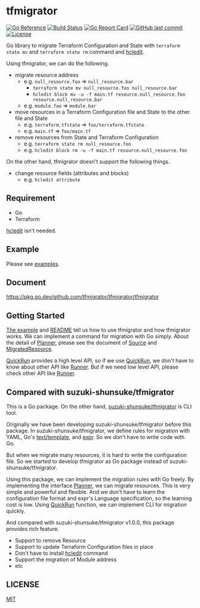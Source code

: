 # tfmigrator

[![Go Reference](https://pkg.go.dev/badge/github.com/tfmigrator/tfmigrator.svg)](https://pkg.go.dev/github.com/tfmigrator/tfmigrator)
[![Build Status](https://github.com/tfmigrator/tfmigrator/workflows/test/badge.svg)](https://github.com/tfmigrator/tfmigrator/actions)
[![Go Report Card](https://goreportcard.com/badge/github.com/tfmigrator/tfmigrator)](https://goreportcard.com/report/github.com/tfmigrator/tfmigrator)
[![GitHub last commit](https://img.shields.io/github/last-commit/tfmigrator/tfmigrator.svg)](https://github.com/tfmigrator/tfmigrator)
[![License](http://img.shields.io/badge/license-mit-blue.svg?style=flat-square)](https://raw.githubusercontent.com/tfmigrator/tfmigrator/main/LICENSE)

Go library to migrate Terraform Configuration and State with `terraform state mv` and `terraform state rm` command and [hcledit](https://github.com/minamijoyo/hcledit).

Using tfmigrator, we can do the following.

* migrate resource address
  * e.g. `null_resource.foo` => `null_resource.bar`
    * `terraform state mv null_resource.foo null_resource.bar`
    * `hcledit block mv -u -f main.tf resource.null_resource.foo resource.null_resource.bar`
  * e.g. `module.foo` => `module.bar`
* move resources in a Terraform Configuration file and State to the other file and State
  * e.g. `terraform.tfstate` => `foo/terraform.tfstate`
  * e.g. `main.tf` => `foo/main.tf`
* remove resources from State and Terraform Configuration
  * e.g. `terraform state rm null_resource.foo`
  * e.g. `hcledit block rm -u -f main.tf resource.null_resource.foo`

On the other hand, tfmigrator doesn't support the following things.

* change resource fields (attributes and blocks)
  * e.g. `hcledit attribute`

## Requirement

* Go
* Terraform

[hcledit](https://github.com/minamijoyo/hcledit) isn't needed.

## Example

Please see [examples](examples).

## Document

https://pkg.go.dev/github.com/tfmigrator/tfmigrator/tfmigrator

## Getting Started

[The example](https://github.com/tfmigrator/tfmigrator/blob/main/examples/example1/main.go) and [README](https://github.com/tfmigrator/tfmigrator/tree/main/examples/example1) tell us how to use tfmigrator and how tfmigrator works.
We can implement a command for migration with Go simply.
About the detail of [Planner](https://pkg.go.dev/github.com/tfmigrator/tfmigrator/tfmigrator#Planner), please see the document of [Source](https://pkg.go.dev/github.com/tfmigrator/tfmigrator/tfmigrator#Source) and [MigratedResource](https://pkg.go.dev/github.com/tfmigrator/tfmigrator/tfmigrator#MigratedResource).

[QuickRun](https://pkg.go.dev/github.com/tfmigrator/tfmigrator/tfmigrator#QuickRun) provides a high level API,
so if we use [QuickRun](https://pkg.go.dev/github.com/tfmigrator/tfmigrator/tfmigrator#QuickRun), we don't have to know about other API like [Runner](https://pkg.go.dev/github.com/tfmigrator/tfmigrator/tfmigrator#Runner).
But if we need low level API, please check other API like [Runner](https://pkg.go.dev/github.com/tfmigrator/tfmigrator/tfmigrator#Runner).

## Compared with suzuki-shunsuke/tfmigrator

This is a Go package. On the other hand, [suzuki-shunsuke/tfmigrator](https://github.com/suzuki-shunsuke/tfmigrator) is CLI tool.

Originally we have been developing suzuki-shunsuke/tfmigrator before this package.
In suzuki-shunsuke/tfmigrator, we define rules for migration with YAML, Go's [text/template](https://golang.org/pkg/text/template/), and [expr](https://github.com/antonmedv/expr).
So we don't have to write code with Go.

But when we migrate many resources, it is hard to write the configuration file.
So we started to develop tfmigrator as Go package instead of suzuki-shunsuke/tfmigrator.

Using this package, we can implement the migration rules with Go freely.
By implementing the interface [Planner](https://pkg.go.dev/github.com/tfmigrator/tfmigrator/tfmigrator#Planner), we can migrate resources.
This is very simple and powerful and flexible.
And we don't have to learn the configuration file format and expr's Language specification, so the learning cost is low.
Using [QuickRun](https://pkg.go.dev/github.com/tfmigrator/tfmigrator/tfmigrator#QuickRun) function, we can implement CLI for migration quickly.

And compared with suzuki-shunsuke/tfmigrator v1.0.0, this package provides rich feature.

* Support to remove Resource
* Support to update Terraform Configuration files in place
* Don't have to install [hcledit](https://github.com/minamijoyo/hcledit) command
* Support the migration of Module address
* etc

## LICENSE

[MIT](LICENSE)
